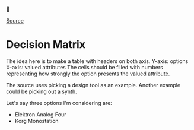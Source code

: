 :thinking:

[Source](https://untools.co/decision-matrix)

# Decision Matrix
The idea here is to make a table with headers on both axis.
Y-axis: options
X-axis: valued attributes
The cells should be filled with numbers representing how strongly the option presents the valued attribute.

The source uses picking a design tool as an example.
Another example could be picking out a synth.

Let's say three options I'm considering are:
- Elektron Analog Four
- Korg Monostation
